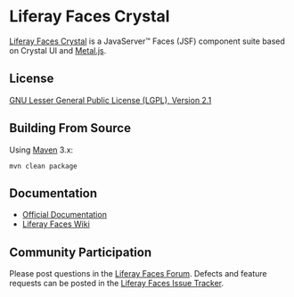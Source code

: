 # Liferay Faces Crystal

[Liferay Faces Crystal](http://www.liferay.com/community/liferay-projects/liferay-faces/overview) is a JavaServer&trade;
Faces (JSF) component suite based on Crystal UI and [Metal.js](http://metaljs.com/).

## License

[GNU Lesser General Public License (LGPL), Version 2.1](http://www.gnu.org/licenses/old-licenses/lgpl-2.1.txt)

## Building From Source

Using [Maven](https://maven.apache.org/) 3.x:

	mvn clean package

## Documentation

* [Official Documentation](http://www.liferay.com/community/liferay-projects/liferay-faces/documentation)
* [Liferay Faces Wiki](http://www.liferay.com/community/wiki/-/wiki/Main/Liferay+Faces)

## Community Participation

Please post questions in the [Liferay Faces Forum](http://www.liferay.com/community/forums/-/message_boards/category/13289027).
Defects and feature requests can be posted in the [Liferay Faces Issue Tracker](http://issues.liferay.com/browse/FACES).
